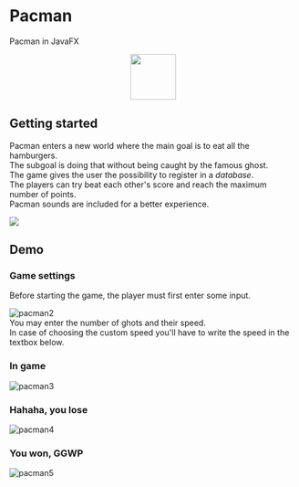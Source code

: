 # Pacman
Pacman in JavaFX  

<p align="center">
<img src="https://user-images.githubusercontent.com/37831510/54670755-0904c680-4afd-11e9-91b5-8cf114b6e241.jpg" width="80" height="80" />
</p>

## Getting started
Pacman enters a new world where the main goal is to eat all the hamburgers.  
The subgoal is doing that without being caught by the famous ghost.   
The game gives the user the possibility to register in a *database*.  
The players can try beat each other's score and reach the maximum number of points.  
Pacman sounds are included for a better experience.  

<img src="https://user-images.githubusercontent.com/37831510/54670544-8aa82480-4afc-11e9-8d60-0dffa9ae7727.png"/>

## Demo
### Game settings
Before starting the game, the player must first enter some input.  

![pacman2](https://user-images.githubusercontent.com/37831510/54672036-db6d4c80-4aff-11e9-8c8c-056b791ea817.gif)  
You may enter the number of ghots and their speed.  
In case of choosing the custom speed you'll have to write the speed in the textbox below.  

### In game
![pacman3](https://user-images.githubusercontent.com/37831510/54673584-36ed0980-4b03-11e9-904a-4eb5b0fcdc4f.gif)  

### Hahaha, you lose
![pacman4](https://user-images.githubusercontent.com/37831510/54674058-49b40e00-4b04-11e9-8936-b361101b6202.png)  

### You won, GGWP
![pacman5](https://user-images.githubusercontent.com/37831510/54674680-9fd58100-4b05-11e9-8b61-32dfb8a8f744.gif)


